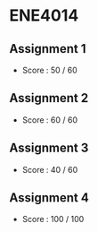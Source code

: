 # ENE4014

## Assignment 1
- Score : 50 / 60
## Assignment 2
- Score : 60 / 60
## Assignment 3
- Score : 40 / 60
## Assignment 4
- Score : 100 / 100
